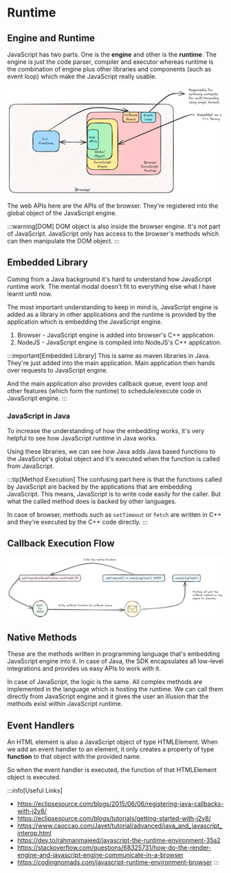 # Runtime

## Engine and Runtime

JavaScript has two parts. One is the **engine** and other is the **runtime**.
The engine is just the code parser, compiler and executor whereas runtime is the combination of engine plus other libraries and components (such as event loop)
which make the JavaScript really usable.

![JavaScript Runtime](../../static/img/javascript-runtime.excalidraw.png)

The web APIs here are the APIs of the browser.
They're registered into the global object of the JavaScript engine.

:::warning[DOM]
DOM object is also inside the browser engine. It's not part of JavaScript.
JavaScript only has access to the browser's methods which can then manipulate the DOM object.
:::

## Embedded Library

Coming from a Java background it's hard to understand how JavaScript runtime work.
The mental modal doesn't fit to everything else what I have learnt until now.

The most important understanding to keep in mind is, JavaScript engine is added as a library in other applications
and the runtime is provided by the application which is embedding the JavaScript engine.

1. Browser - JavaScript engine is added into browser's C++ application.
2. NodeJS - JavaScript engine is compiled into NodeJS's C++ application.

:::important[Embedded Library]
This is same as maven libraries in Java. They're just added into the main application.
Main application then hands over requests to JavaScript engine.

And the main application also provides callback queue, event loop and other features (which form the runtime)
to schedule/execute code in JavaScript engine.
:::

### JavaScript in Java

To increase the understanding of how the embedding works, it's very helpful to see how JavaScript runtime in Java works.

Using these libraries, we can see how Java adds Java based functions to the JavaScript's global object and
it's executed when the function is called from JavaScript.

:::tip[Method Execution]
The confusing part here is that the functions called by JavaScript are backed by the applications that are embedding JavaScript.
This means, JavaScript is to write code easily for the caller. But what the called method does is backed by other languages.

In case of browser, methods such as `setTimeout` or `fetch` are written in C++ and they're executed by the C++ code directly.
:::

## Callback Execution Flow

![callback execution flow](../../static/img/js-callback-flow.excalidraw.png)

## Native Methods

These are the methods written in programming language that's embedding JavaScript engine into it.
In case of Java, the SDK encapsulates all low-level integrations and provides us easy APIs to work with it.

In case of JavaScript, the logic is the same. All complex methods are implemented in the language which is hosting the runtime.
We can call them directly from JavaScript engine and it gives the user an illusion that the methods exist within JavaScript runtime.

## Event Handlers

An HTML element is also a JavaScript object of type HTMLElement.
When we add an event handler to an element, it only creates a property of type **function** to that object with the provided name.

So when the event handler is executed, the function of that HTMLElement object is executed.

:::info[Useful Links]

-   https://eclipsesource.com/blogs/2015/06/06/registering-java-callbacks-with-j2v8/
-   https://eclipsesource.com/blogs/tutorials/getting-started-with-j2v8/
-   https://www.caoccao.com/Javet/tutorial/advanced/java_and_javascript_interop.html
-   https://dev.to/rahmanmajeed/javascript-the-runtime-environment-35a2
-   https://stackoverflow.com/questions/68325731/how-do-the-render-engine-and-javascript-engine-communicate-in-a-browser
-   https://codingnomads.com/javascript-runtime-environment-browser
    :::
